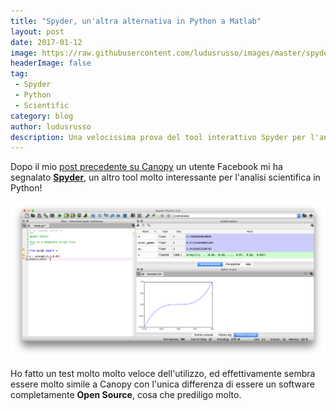 ```yaml
---
title: "Spyder, un'altra alternativa in Python a Matlab"
layout: post
date: 2017-01-12
image: https://raw.githubusercontent.com/ludusrusso/images/master/spyder/spyder.png
headerImage: false
tag:
 - Spyder
 - Python
 - Scientific
category: blog
author: ludusrusso
description: Una velocissima prova del tool interattivo Spyder per l'analisi scientifica in Python
---
```


Dopo il mio [post precedente su Canopy](http://www.ludusrusso.cc/posts/2017-01-09-canopy-una-pythonica-alternativa-a-matlab) un utente Facebook mi ha segnalato [**Spyder**](https://pythonhosted.org/spyder/), un altro tool molto interessante per l'analisi scientifica in Python!

![Spyder Python Editor](/assets/imgs/2017-01-12-spyder-un-altra-alternativa-in-python-a-matlab.markdown/spyder.png)

Ho fatto un test molto molto veloce dell'utilizzo, ed effettivamente sembra essere molto simile a Canopy con l'unica differenza di essere un software completamente **Open Source**, cosa che prediligo molto.